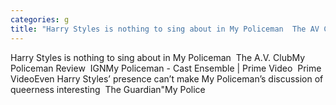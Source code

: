 ```yaml
---
categories: g
title: "Harry Styles is nothing to sing about in My Policeman  The AV Club"
---
```

Harry Styles is nothing to sing about in My Policeman&nbsp;&nbsp;The A.V. ClubMy Policeman Review&nbsp;&nbsp;IGNMy Policeman - Cast Ensemble | Prime Video&nbsp;&nbsp;Prime VideoEven Harry Styles’ presence can’t make My Policeman’s discussion of queerness interesting&nbsp;&nbsp;The Guardian"My Police